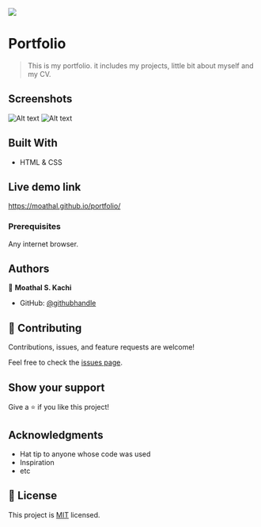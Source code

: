 ![](https://img.shields.io/badge/Microverse-blueviolet)

# Portfolio

> This is my portfolio. it includes my projects, little bit about myself and my CV.

## Screenshots
![Alt text](desktop-view/icons&imgs/porfoliomobileSs.png?raw=true "Mobile Version")
![Alt text](desktop-view/icons&imgs/porfoliodesktopSs.png?raw=true "Desktop Version")

## Built With

- HTML & CSS

## Live demo link 

https://moathal.github.io/portfolio/

### Prerequisites

 Any internet browser.


## Authors

👤 **Moathal S. Kachi**

- GitHub: [@githubhandle](https://github.com/moathal)

## 🤝 Contributing

Contributions, issues, and feature requests are welcome!

Feel free to check the [issues page](../../issues/).

## Show your support

Give a ⭐️ if you like this project!

## Acknowledgments

- Hat tip to anyone whose code was used
- Inspiration
- etc

## 📝 License

This project is [MIT](./MIT.md) licensed.
